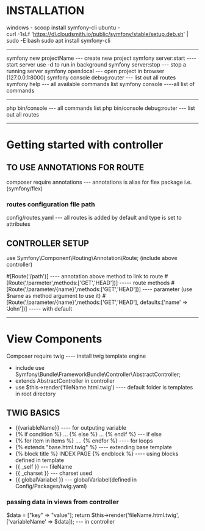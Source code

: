 # INSTALLATION
windows - scoop install symfony-cli
ubuntu -  
    curl -1sLf 'https://dl.cloudsmith.io/public/symfony/stable/setup.deb.sh' | sudo -E bash
    sudo apt install symfony-cli

-------------------------------------------------------------------------------------

symfony new projectName --- create new project
symfony server:start ---- start server use -d to run in background
symfony server:stop --- stop a running server
symfony open:local --- open project in browser (127.0.0.1:8000)
symfony console debug:router --- list out all routes
symfony help --- all available commands list
symfony console ----all list of commands

--------------------------------------------------------------------------------------
php bin/console --- all commands list
php bin/console debug:router --- list out all routes

-------------------------------------------------------------------------------------
# Getting started with controller

## TO USE ANNOTATIONS FOR ROUTE

composer require annotations --- annotations is alias for flex package i.e.(symfony/flex)

### routes configuration file path 
config/routes.yaml --- all routes is added by default and type is set to attributes

## CONTROLLER SETUP

use Symfony\Component\Routing\Annotation\Route; (include above controller)

#[Route('/path')] ---- annotation above method to link to route
#[Route('/parmeter',methods:['GET','HEAD'])] ----- route methods
#[Route('/parameter/{name}',methods:['GET','HEAD'])] ---- parameter (use $name as method argument to use it)
#[Route('/parameter/{name}',methods:['GET','HEAD'], defaults:['name' => 'John'])] ----- with default


--------------------------------------------------------------------------------------

# View Components

Composer require twig ---- install twig template engine

- include use Symfony\Bundle\FrameworkBundle\Controller\AbstractController;
- extends AbstractController in controller
- use $this->render('fileName.html.twig') ---- default folder is templates in root directory

## TWIG BASICS

- {{variableName}} ---- for outputing variable 
- {% if condition %} ... {% else %} ... {% endif %} --- if else
- {% for item in items %} .... {% endfor %} ---- for loops
- {% extends "base.html.twig" %} ---- extending base template
- {% block title %} INDEX PAGE {% endblock %} ---- using blocks defined in template
- {{ _self }} --- fileName
- {{ _charset }} --- charset used
- {{ globalVariabel }} --- globalVariabel(defined in Config/Packages/twig.yaml) 

### passing data in views from controller

$data = ["key" => "value"];
return $this->render('fileName.html.twig',['variableName' => $data]); --- in controller